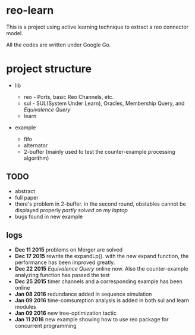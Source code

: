 # reo-learn

This is a project using active learning technique to extract a reo connector model.

All the codes are written under Google Go.

# project structure

* lib
  * reo - Ports, basic Reo Channels, etc.
  * sul - SUL(System Under Learn), Oracles, Membership Query, and *Equivalence Query*
  * learn

* example
  * fifo
  * alternator
  * 2-buffer (mainly used to test the counter-example processing algorithm)

## TODO
- abstract
- full paper
- there's problem in 2-buffer. in the second round, obstables cannot be displayed properly *partly solved on my laptop*
- bugs found in new example

## logs

- **Dec 11 2015** problems on Merger are solved
- **Dec 17 2015** rewrite the expandLp(). with the new expand function, the performance has been improved greatly.
- **Dec 22 2015** *Equivalence Query* online now. Also the counter-example analyzing function has passed the test
- **Dec 25 2015** timer channels and a corresponding example has been online
- **Jan 08 2016** redundance added in sequence simulation
- **Jan 09 2016** time-comsumption analysis is added in both sul and learn modules
- **Jan 09 2016** new tree-optimization tactic
- **Jan 11 2016** new example showing how to use reo package for concurrent programming
